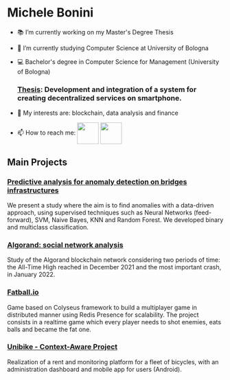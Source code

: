 # Michele Bonini

- 📚 I’m currently working on my Master's Degree Thesis


- 🌱 I’m currently studying Computer Science at University of Bologna 


- 💻 Bachelor's degree in Computer Science for Management (University of Bologna)
  ### [Thesis](https://gitlab.com/BonnyBay/progettotesi): Development and integration of a system for creating decentralized services on smartphone.


- 📖 My interests are: blockchain, data analysis and finance

- 📫 How to reach me:
<a href="https://twitter.com/michele_bonini" target="blank"><img align="center" src="https://as2.ftcdn.net/v2/jpg/01/15/63/37/1000_F_115633770_eW4YFq7wORcielto9JPDsqAKys7Y54HZ.jpg" height="50" /></a>
<a href="https://www.linkedin.com/in/michele-bonini-4769021b6/" target="blank"><img align="center" src="https://cdn-icons.flaticon.com/png/512/3536/premium/3536505.png?token=exp=1650634328~hmac=c16c1552d0e5fb8a11784f623773ea51" height="50" /></a>

## Main Projects

### [Predictive analysis for anomaly detection on bridges infrastructures](https://gitlab.com/BonnyBay/bridges-sensors)

We present a study where the aim is to find anomalies with a data-driven approach, using supervised techniques such as Neural Networks (feed-forward), SVM, Naive Bayes, KNN and Random Forest.
We developed binary and multiclass classification.


### [Algorand: social network analysis](https://gitlab.com/BonnyBay/snaproject)

Study of the Algorand blockchain network considering two periods of time: the All-Time High reached in December 2021 and the most important crash, in January 2022.

### [Fatball.io](https://gitlab.com/BonnyBay/fatball)

Game based on Colyseus framework to build a multiplayer game in distributed manner using Redis Presence for scalability. The project consists in a realtime game which every player needs to shot enemies, eats balls and became the fat one. 

### [Unibike - Context-Aware Project](https://gitlab.com/BonnyBay/sca-project)

Realization of a rent and monitoring platform for a fleet of bicycles, with an administration dashboard and mobile app for users (Android).


